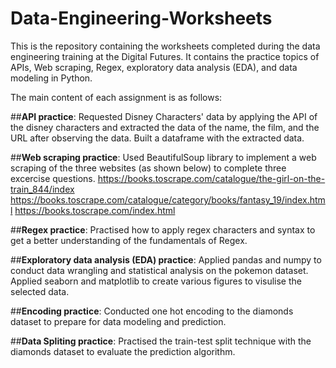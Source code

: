 # Data-Engineering-Worksheets

This is the repository containing the worksheets completed during the data engineering training at the Digital Futures. 
It contains the practice topics of APIs, Web scraping, Regex, exploratory data analysis (EDA), and data modeling in Python.

The main content of each assignment is as follows:

##**API practice**:
Requested Disney Characters' data by applying the API of the disney characters and extracted the data of the name, the film, and the URL after observing the data.
Built a dataframe with the extracted data.

##**Web scraping practice**:
Used BeautifulSoup library to implement a web scraping of the three websites (as shown below) to complete three excercise questions.
https://books.toscrape.com/catalogue/the-girl-on-the-train_844/index
https://books.toscrape.com/catalogue/category/books/fantasy_19/index.html
https://books.toscrape.com/index.html

##**Regex practice**:
Practised how to apply regex characters and syntax to get a better understanding of the fundamentals of Regex.

##**Exploratory data analysis (EDA) practice**:
Applied pandas and numpy to conduct data wrangling and statistical analysis on the pokemon dataset.
Applied seaborn and matplotlib to create various figures to visulise the selected data.

##**Encoding practice**:
Conducted one hot encoding to the diamonds dataset to prepare for data modeling and prediction.

##**Data Spliting practice**:
Practised the train-test split technique with the diamonds dataset to evaluate the prediction algorithm.
